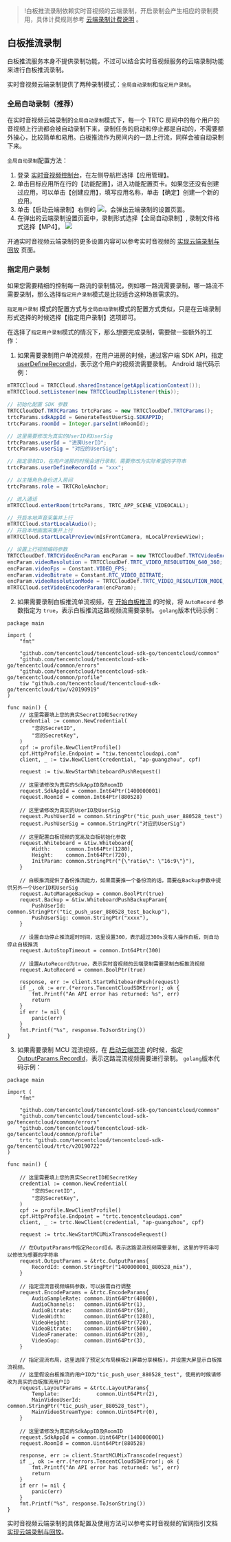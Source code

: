 >!白板推流录制依赖实时音视频的云端录制，开启录制会产生相应的录制费用，具体计费规则参考 [云端录制计费说明](https://cloud.tencent.com/document/product/647/45892) 。

## 白板推流录制

白板推流服务本身不提供录制功能，不过可以结合实时音视频服务的云端录制功能来进行白板推流录制。

实时音视频云端录制提供了两种录制模式：`全局自动录制`和`指定用户录制`。

### 全局自动录制（推荐）

在实时音视频云端录制的`全局自动录制`模式下，每一个 TRTC 房间中的每个用户的音视频上行流都会被自动录制下来，录制任务的启动和停止都是自动的，不需要额外操心，比较简单和易用。白板推流作为房间内的一路上行流，同样会被自动录制下来。

`全局自动录制`配置方法：

1. 登录 [实时音视频控制台](https://console.cloud.tencent.com/trtc)，在左侧导航栏选择【应用管理】。
2. 单击目标应用所在行的【功能配置】，进入功能配置页卡。如果您还没有创建过应用，可以单击【创建应用】，填写应用名称，单击【确定】创建一个新的应用。
3. 单击【启动云端录制】右侧的 ![](https://main.qcloudimg.com/raw/3fc81b259baa4edf112af2f570e6d97f.png)，会弹出云端录制的设置页面。
4. 在弹出的云端录制设置页面中，录制形式选择【全局自动录制】, 录制文件格式选择【MP4】。
![](https://main.qcloudimg.com/raw/dba81d336c59f8f274bd88fd7f4b4595.png)

开通实时音视频云端录制的更多设置内容可以参考实时音视频的 [实现云端录制与回放](https://cloud.tencent.com/document/product/647/16823) 页面。

### 指定用户录制

如果您需要精细的控制每一路流的录制情况，例如哪一路流需要录制，哪一路流不需要录制，那么选择`指定用户录制`模式是比较适合这种场景需求的。

`指定用户录制` 模式的配置方式与`全局自动录制`模式的配置方式类似，只是在云端录制形式选择的时候选择【指定用户录制】选项即可。

在选择了`指定用户录制`模式的情况下，那么想要完成录制，需要做一些额外的工作：
1. 如果需要录制用户单流视频，在用户进房的时候，通过客户端 SDK API，指定 [userDefineRecordId](http://doc.qcloudtrtc.com/group__TRTCCloudDef__ios.html#adacd59ca3b1e9e5e6205a0a131a808ce)，表示这个用户的视频流需要录制。
Android 端代码示例：

```java
mTRTCCloud = TRTCCloud.sharedInstance(getApplicationContext());
mTRTCCloud.setListener(new TRTCCloudImplListener(this));

// 初始化配置 SDK 参数
TRTCCloudDef.TRTCParams trtcParams = new TRTCCloudDef.TRTCParams();
trtcParams.sdkAppId = GenerateTestUserSig.SDKAPPID;
trtcParams.roomId = Integer.parseInt(mRoomId);

// 这里需要修改为真实的UserID和UserSig
trtcParams.userId = "进房UserID";
trtcParams.userSig = "对应的UserSig";

// 指定录制ID，在用户进房的时候会进行录制，需要修改为实际希望的字符串
trtcParams.userDefineRecordId = "xxx";

// 以主播角色身份进入房间
trtcParams.role = TRTCRoleAnchor;

// 进入通话
mTRTCCloud.enterRoom(trtcParams, TRTC_APP_SCENE_VIDEOCALL);

// 开启本地声音采集并上行
mTRTCCloud.startLocalAudio();
// 开启本地画面采集并上行
mTRTCCloud.startLocalPreview(mIsFrontCamera, mLocalPreviewView);

// 设置上行视频编码参数
TRTCCloudDef.TRTCVideoEncParam encParam = new TRTCCloudDef.TRTCVideoEncParam();
encParam.videoResolution = TRTCCloudDef.TRTC_VIDEO_RESOLUTION_640_360;
encParam.videoFps = Constant.VIDEO_FPS;
encParam.videoBitrate = Constant.RTC_VIDEO_BITRATE;
encParam.videoResolutionMode = TRTCCloudDef.TRTC_VIDEO_RESOLUTION_MODE_PORTRAIT;
mTRTCCloud.setVideoEncoderParam(encParam);

```

2. 如果需要录制白板推流单流视频，在 [开始白板推流](https://cloud.tencent.com/document/product/1137/52081) 的时候，将 `AutoRecord` 参数指定为 `true`，表示白板推流这路视频流需要录制。
`golang`版本代码示例：

```golang
package main

import (
	"fmt"

	"github.com/tencentcloud/tencentcloud-sdk-go/tencentcloud/common"
	"github.com/tencentcloud/tencentcloud-sdk-go/tencentcloud/common/errors"
	"github.com/tencentcloud/tencentcloud-sdk-go/tencentcloud/common/profile"
	tiw "github.com/tencentcloud/tencentcloud-sdk-go/tencentcloud/tiw/v20190919"
)

func main() {
	// 这里需要填上您的真实SecretID和SecretKey
	credential := common.NewCredential(
		"您的SecretID",
		"您的SecretKey",
	)
	cpf := profile.NewClientProfile()
	cpf.HttpProfile.Endpoint = "tiw.tencentcloudapi.com"
	client, _ := tiw.NewClient(credential, "ap-guangzhou", cpf)

	request := tiw.NewStartWhiteboardPushRequest()

	// 这里请修改为真实的SdkAppID及RoomID
	request.SdkAppId = common.Int64Ptr(1400000001)
	request.RoomId = common.Int64Ptr(880528)

	// 这里请修改为真实的UserID及UserSig
	request.PushUserId = common.StringPtr("tic_push_user_880528_test")
	request.PushUserSig = common.StringPtr("对应的UserSig")

	// 这里配置白板视频的宽高及白板初始化参数
	request.Whiteboard = &tiw.Whiteboard{
		Width:     common.Int64Ptr(1280),
		Height:    common.Int64Ptr(720),
		InitParam: common.StringPtr("{\"ratio\": \"16:9\"}"),
	}

	// 白板推流提供了备份推流能力，如果需要推一个备份流的话，需要在Backup参数中提供另外一个UserID和UserSig
	request.AutoManageBackup = common.BoolPtr(true)
	request.Backup = &tiw.WhiteboardPushBackupParam{
		PushUserId:  common.StringPtr("tic_push_user_880528_test_backup"),
		PushUserSig: common.StringPtr("xxxx"),
	}

	// 设置自动停止推流超时时间，这里设置300，表示超过300s没有人操作白板，则自动停止白板推流
	request.AutoStopTimeout = common.Int64Ptr(300)

	// 设置AutoRecord为true，表示实时音视频的云端录制需要录制白板推流视频
	request.AutoRecord = common.BoolPtr(true)

	response, err := client.StartWhiteboardPush(request)
	if _, ok := err.(*errors.TencentCloudSDKError); ok {
		fmt.Printf("An API error has returned: %s", err)
		return
	}
	if err != nil {
		panic(err)
	}
	fmt.Printf("%s", response.ToJsonString())
}

```

3. 如果需要录制 MCU 混流视频，在 [启动云端混流](https://cloud.tencent.com/document/product/647/44270) 的时候，指定 [OutputParams.RecordId](https://cloud.tencent.com/document/api/647/44055#OutputParams)，表示这路混流视频需要进行录制。
`golang`版本代码示例：

```golang
package main

import (
	"fmt"

	"github.com/tencentcloud/tencentcloud-sdk-go/tencentcloud/common"
	"github.com/tencentcloud/tencentcloud-sdk-go/tencentcloud/common/errors"
	"github.com/tencentcloud/tencentcloud-sdk-go/tencentcloud/common/profile"
	trtc "github.com/tencentcloud/tencentcloud-sdk-go/tencentcloud/trtc/v20190722"
)

func main() {

	// 这里需要填上您的真实SecretID和SecretKey
	credential := common.NewCredential(
		"您的SecretID",
		"您的SecretKey",
	)
	cpf := profile.NewClientProfile()
	cpf.HttpProfile.Endpoint = "trtc.tencentcloudapi.com"
	client, _ := trtc.NewClient(credential, "ap-guangzhou", cpf)

	request := trtc.NewStartMCUMixTranscodeRequest()

	// 在OutputParams中指定RecordId，表示这路混流视频需要录制, 这里的字符串可以修改为想要的字符串
	request.OutputParams = &trtc.OutputParams{
		RecordId: common.StringPtr("1400000001_880528_mix"),
	}

	// 指定混流音视频编码参数，可以按需自行调整
	request.EncodeParams = &trtc.EncodeParams{
		AudioSampleRate: common.Uint64Ptr(48000),
		AudioChannels:   common.Uint64Ptr(1),
		AudioBitrate:    common.Uint64Ptr(50),
		VideoWidth:      common.Uint64Ptr(1280),
		VideoHeight:     common.Uint64Ptr(720),
		VideoBitrate:    common.Uint64Ptr(500),
		VideoFramerate:  common.Uint64Ptr(20),
		VideoGop:        common.Uint64Ptr(3),
	}

	// 指定混流布局，这里选择了预定义布局模板2(屏幕分享模板)，并设置大屏显示白板推流视频。
	// 这里假设白板推流的用户ID为"tic_push_user_880528_test", 使用的时候请修改为真实的白板推流用户ID
	request.LayoutParams = &trtc.LayoutParams{
		Template:            common.Uint64Ptr(2),
		MainVideoUserId:     common.StringPtr("tic_push_user_880528_test"),
		MainVideoStreamType: common.Uint64Ptr(0),
	}

	// 这里请修改为真实的SdkAppID及RoomID
	request.SdkAppId = common.Uint64Ptr(1400000001)
	request.RoomId = common.Uint64Ptr(880528)

	response, err := client.StartMCUMixTranscode(request)
	if _, ok := err.(*errors.TencentCloudSDKError); ok {
		fmt.Printf("An API error has returned: %s", err)
		return
	}
	if err != nil {
		panic(err)
	}
	fmt.Printf("%s", response.ToJsonString())
}

```

实时音视频云端录制的具体配置及使用方法可以参考实时音视频的官网指引文档 [实现云端录制与回放](https://cloud.tencent.com/document/product/647/16823#autoRecord)。
